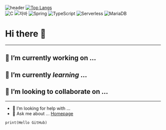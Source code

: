 ![header](https://capsule-render.vercel.app/api?type=wave&color=auto&height=150&section=header&text=YZPOCKET&fontSize=90)
[![Top Langs](https://github-readme-stats.vercel.app/api/top-langs/?username=yzpocket)](https://github.com/깃허브아이디/github-readme-stats)
<br>
![C](https://img.shields.io/badge/-C-123456?style=flat-square&logo=C&logoColor=black)
![자바](https://img.shields.io/badge/-자바-007396?style=flat&logo=Java&logoColor=ffffff)
![Spring](https://img.shields.io/badge/-Spring-6DB33F?style=for-the-badge&logo=Spring&logoColor=white)
![TypeScript](https://img.shields.io/badge/-TypeScript-3178C6?style=flat-square&logo=TypeScript&logoColor=white)
![Serverless](https://img.shields.io/badge/-Serverless-FD5750?style=flat-square&logo=Serverless&logoColor=magenta)
![MariaDB](https://img.shields.io/badge/-MariaDB-1F305F?style=flat-square&logo=mariadb&logoColor=white)
# Hi there 👋
---
## 🔭 I’m currently **working** on ...
## 🌱 I’m currently *learning* ...
## 👯 I’m looking to collaborate on ...
---
* 🤔 I’m looking for help with ...
* 💬 Ask me about ...
[Homepage](yzpocket.com)

```
print(Hello GitHub)
```
